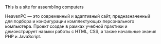 This is a site for assembling computers

HeavenPC — это современный и адаптивный сайт, предназначенный для подбора и конфигурации комплектующих персонального компьютера. Проект создан в рамках учебной практики и демонстрирует навыки работы с HTML, CSS, а также начальные знания PHP и JavaScript.
